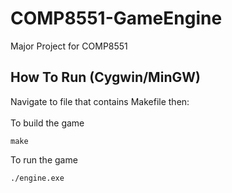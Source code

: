 # COMP8551-GameEngine
Major Project for COMP8551

## How To Run (Cygwin/MinGW)
Navigate to file that contains Makefile then:</br></br>
To build the game
```
make
```
To run the game
```
./engine.exe
```
